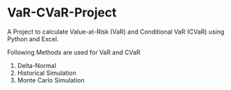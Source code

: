 # VaR-CVaR-Project
A Project to calculate Value-at-Risk (VaR) and Conditional VaR (CVaR) using Python and Excel.

Following Methods are used for VaR and CVaR
1. Delta-Normal
2. Historical Simulation
3. Monte Carlo Simulation

